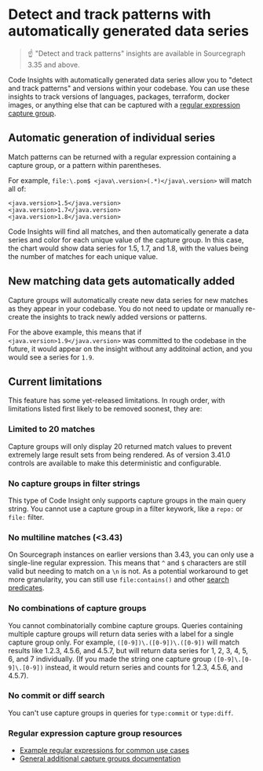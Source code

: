 # Detect and track patterns with automatically generated data series 

> :point_up: "Detect and track patterns" insights are available in Sourcegraph 3.35 and above.

Code Insights with automatically generated data series allow you to "detect and track patterns" and versions within your codebase. You can use these insights to track versions of languages, packages, terraform, docker images, or anything else that can be captured with a [regular expression capture group](#regular-expression-capture-group-resources).

## Automatic generation of individual series

Match patterns can be returned with a regular expression containing a capture group, or a pattern within parentheses. 

For example, `file:\.pom$ <java\.version>(.*)</java\.version>` will match all of: 

```
<java.version>1.5</java.version>
<java.version>1.7</java.version>
<java.version>1.8</java.version>
```

Code Insights will find all matches, and then automatically generate a data series and color for each unique value of the capture group. In this case, the chart would show data series for 1.5, 1.7, and 1.8, with the values being the number of matches for each unique value. 

## New matching data gets automatically added 

Capture groups will automatically create new data series for new matches as they appear in your codebase. You do not need to update or manually re-create the insights to track newly added versions or patterns.

For the above example, this means that if `<java.version>1.9</java.version>` was committed to the codebase in the future, it would appear on the insight without any additoinal action, and you would see a series for `1.9`. 

## Current limitations 

This feature has some yet-released limitations. In rough order, with limitations listed first likely to be removed soonest, they are: 

### Limited to 20 matches

Capture groups will only display 20 returned match values to prevent extremely large result sets from being rendered. As of version 3.41.0 controls are available to make this deterministic and configurable.

### No capture groups in filter strings 

This type of Code Insight only supports capture groups in the main query string. You cannot use a capture group in a filter keywork, like a `repo:` or `file:` filter. 

### No multiline matches (<3.43)

On Sourcegraph instances on earlier versions than 3.43, you can only use a single-line regular expression. This means that `^` and `$` characters are still valid but needing to match on a `\n` is not. As a potential workaround to get more granularity, you can still use `file:contains()` and other [search predicates](https://docs.sourcegraph.com/code_search/reference/language#built-in-file-predicate). 

### No combinations of capture groups 

You cannot combinatorially combine capture groups. Queries containing multiple capture groups will return data series with a label for a single capture group only. For example, `([0-9])\.([0-9])\.([0-9])` will match results like 1.2.3, 4.5.6, and 4.5.7, but will return data series for 1, 2, 3, 4, 5, 6, and 7 individually. (If you made the string one capture group `([0-9]\.[0-9]\.[0-9])` instead, it would return series and counts for 1.2.3, 4.5.6, and 4.5.7). 

### No commit or diff search 

You can't use capture groups in queries for `type:commit` or `type:diff`. 

### Regular expression capture group resources

- [Example regular expressions for common use cases](../references/common_use_cases.md#automatic-version-and-pattern-tracking)
- [General additional capture groups documentation](https://developer.mozilla.org/en-US/docs/Web/JavaScript/Guide/Regular_Expressions/Groups_and_Ranges)
